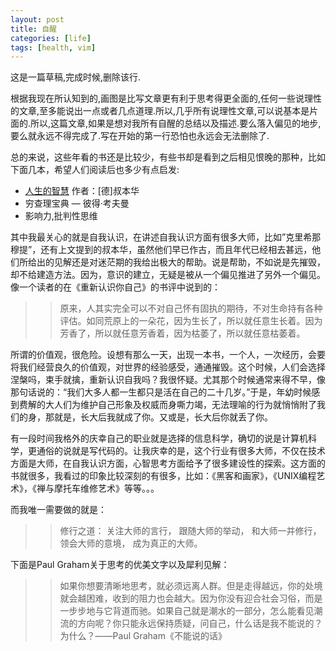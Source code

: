 ```yaml
---
layout: post
title: 自醒
categories: [life]
tags: [health, vim] 
---
```


这是一篇草稿,完成时候,删除该行.

根据我现在所认知到的,画图是比写文章更有利于思考得更全面的,任何一些说理性的文章,至多能说出一点或者几点道理.所以,几乎所有说理性文章,可以说基本是片面的.所以,这篇文章,如果是想对我所有自醒的总结以及描述.要么落入偏见的地步,要么就永远不得完成了.写在开始的第一行恐怕也永远会无法删除了.



总的来说，这些年看的书还是比较少，有些书却是看到之后相见恨晚的那种，比如下面几本，希望人们阅读后也多少有点启发:

* [人生的智慧](http://book.douban.com/subject/3261600/) 作者：[德]叔本华
* 穷查理宝典 — 彼得·考夫曼
* 影响力,批判性思维


其中我最关心的就是自我认识，在讲述自我认识方面有很多大师，比如”克里希那穆提”，还有上文提到的叔本华，虽然他们早已作古，而且年代已经相去甚远，他们所给出的见解还是对迷茫期的我给出极大的帮助。说是帮助，不如说是先摧毁，却不给建造方法。因为，意识的建立，无疑是被从一个偏见推进了另外一个偏见。像一个读者的在《重新认识你自己》的书评中说到的：
>>原来，人其实完全可以不对自己怀有固执的期待，不对生命持有各种评估。如同荒原上的一朵花，因为生长了，所以就任意生长着。因为芳香了，所以就任意芳香着，因为枯萎了，所以就任意枯萎着。 

所谓的价值观，很危险。设想有那么一天，出现一本书，一个人，一次经历，会要将我们经营良久的价值观，对世界的经验感受，通通摧毁。这个时候，人们会选择涅槃吗，束手就擒，重新认识自我吗？我很怀疑。尤其那个时候通常来得不早，像那句话说的：“我们大多人都一生都只是活在自己的二十几岁。”于是，年幼时候感到费解的大人们为维护自己形象及权威而身嘶力竭，无法理喻的行为就悄悄附了我们的身，那就是，长大后我就成了你。又或是，长大后你就丢了你。


有一段时间我格外的庆幸自己的职业就是选择的信息科学，确切的说是计算机科学，更通俗的说就是写代码的。让我庆幸的是，这个行业有很多大师，不仅在技术方面是大师，在自我认识方面，心智思考方面给予了很多建设性的探索。这方面的书就很多，我看过的印象比较深刻的有很多，比如：《黑客和画家》，《UNIX编程艺术》，《禅与摩托车维修艺术》等等。。。

而我唯一需要做的就是：
>>修行之道：
>>关注大师的言行，
>>跟随大师的举动，
>>和大师一并修行，
>>领会大师的意境，
>>成为真正的大师。


下面是Paul Graham关于思考的优美文字以及犀利见解：

>>如果你想要清晰地思考，就必须远离人群。但是走得越远，你的处境就会越困难，收到的阻力也会越大。因为你没有迎合社会习俗，而是一步步地与它背道而驰。如果自己就是潮水的一部分，怎么能看见潮流的方向呢？你只能永远保持质疑，问自己，什么话是我不能说的？为什么？——Paul Graham《不能说的话》






